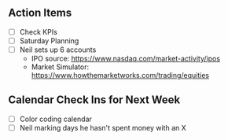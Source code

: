 ## Action Items
- [ ] Check KPIs
- [ ] Saturday Planning
- [ ] Neil sets up 6 accounts
	- IPO source: https://www.nasdaq.com/market-activity/ipos
	- Market Simulator: https://www.howthemarketworks.com/trading/equities


## Calendar Check Ins for Next Week
- [ ] Color coding calendar
- [ ] Neil marking days he hasn't spent money with an X